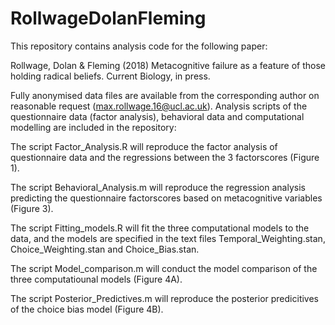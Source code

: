 # RollwageDolanFleming

This repository contains analysis code for the following paper:

Rollwage, Dolan & Fleming (2018) Metacognitive failure as a feature of those holding radical beliefs. Current Biology, in press. 

Fully anonymised data files are available from the corresponding author on reasonable request (max.rollwage.16@ucl.ac.uk). 
Analysis scripts of the questionnaire data (factor analysis), behavioral data and computational modelling are included in the repository: 

The script Factor_Analysis.R will reproduce the factor analysis of questionnaire data and the regressions between the 3 factorscores (Figure 1). 

The script Behavioral_Analysis.m will reproduce the regression analysis predicting the questionnaire factorscores based on metacognitive variables (Figure 3). 

The script Fitting_models.R will fit the three computational models to the data, and the models are specified in the text files Temporal_Weighting.stan, Choice_Weighting.stan and Choice_Bias.stan. 

The script Model_comparison.m will conduct the model comparison of the three computatiounal models (Figure 4A).

The script Posterior_Predictives.m will reproduce the posterior predicitives of the choice bias model (Figure 4B).

